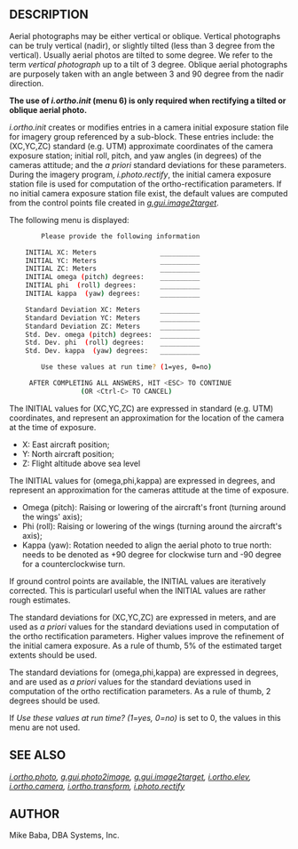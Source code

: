 ## DESCRIPTION

Aerial photographs may be either vertical or oblique. Vertical
photographs can be truly vertical (nadir), or slightly tilted (less than
3 degree from the vertical). Usually aerial photos are tilted to some
degree. We refer to the term *vertical photograph* up to a tilt of 3
degree.
Oblique aerial photographs are purposely taken with an angle between 3
and 90 degree from the nadir direction.

**The use of *i.ortho.init* (menu 6) is only required when rectifying a
tilted or oblique aerial photo.**

*i.ortho.init* creates or modifies entries in a camera initial exposure
station file for imagery group referenced by a sub-block. These entries
include: the (XC,YC,ZC) standard (e.g. UTM) approximate coordinates of
the camera exposure station; initial roll, pitch, and yaw angles (in
degrees) of the cameras attitude; and the *a priori* standard deviations
for these parameters. During the imagery program, *i.photo.rectify*, the
initial camera exposure station file is used for computation of the
ortho-rectification parameters. If no initial camera exposure station
file exist, the default values are computed from the control points file
created in *[g.gui.image2target](g.gui.image2target.md)*.

The following menu is displayed:

```bash
        Please provide the following information

    INITIAL XC: Meters                __________
    INITIAL YC: Meters                __________
    INITIAL ZC: Meters                __________
    INITIAL omega (pitch) degrees:    __________
    INITIAL phi  (roll) degrees:      __________
    INITIAL kappa  (yaw) degrees:     __________

    Standard Deviation XC: Meters     __________
    Standard Deviation YC: Meters     __________
    Standard Deviation ZC: Meters     __________
    Std. Dev. omega (pitch) degrees:  __________
    Std. Dev. phi  (roll) degrees:    __________
    Std. Dev. kappa  (yaw) degrees:   __________

        Use these values at run time? (1=yes, 0=no)

     AFTER COMPLETING ALL ANSWERS, HIT <ESC> TO CONTINUE
                  (OR <Ctrl-C> TO CANCEL)
```

The INITIAL values for (XC,YC,ZC) are expressed in standard (e.g. UTM)
coordinates, and represent an approximation for the location of the
camera at the time of exposure.

- X: East aircraft position;
- Y: North aircraft position;
- Z: Flight altitude above sea level

The INITIAL values for (omega,phi,kappa) are expressed in degrees, and
represent an approximation for the cameras attitude at the time of
exposure.

- Omega (pitch): Raising or lowering of the aircraft's front (turning
  around the wings' axis);
- Phi (roll): Raising or lowering of the wings (turning around the
  aircraft's axis);
- Kappa (yaw): Rotation needed to align the aerial photo to true north:
  needs to be denoted as +90 degree for clockwise turn and -90 degree
  for a counterclockwise turn.

If ground control points are available, the INITIAL values are
iteratively corrected. This is particularl useful when the INITIAL
values are rather rough estimates.

The standard deviations for (XC,YC,ZC) are expressed in meters, and are
used as *a priori* values for the standard deviations used in
computation of the ortho rectification parameters. Higher values improve
the refinement of the initial camera exposure. As a rule of thumb, 5% of
the estimated target extents should be used.

The standard deviations for (omega,phi,kappa) are expressed in degrees,
and are used as *a priori* values for the standard deviations used in
computation of the ortho rectification parameters. As a rule of thumb, 2
degrees should be used.

If *Use these values at run time? (1=yes, 0=no)* is set to 0, the values
in this menu are not used.

## SEE ALSO

*[i.ortho.photo](i.ortho.photo.md),
[g.gui.photo2image](g.gui.photo2image.md),
[g.gui.image2target](g.gui.image2target.md),
[i.ortho.elev](i.ortho.elev.md), [i.ortho.camera](i.ortho.camera.md),
[i.ortho.transform](i.ortho.transform.md),
[i.photo.rectify](i.photo.rectify.md)*

## AUTHOR

Mike Baba, DBA Systems, Inc.
